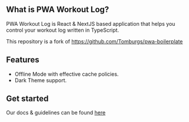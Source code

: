 ## What is PWA Workout Log?

PWA Workout Log is React & NextJS based application that helps you control your workout log written in TypeScript.

This repository is a fork of https://github.com/Tomburgs/pwa-boilerplate

## Features

- Offline Mode with effective cache policies.
- Dark Theme support.

## Get started

Our docs & guidelines can be found [here](docs/)
